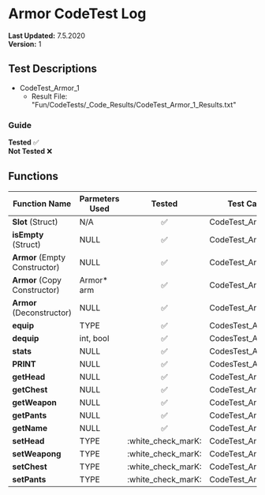 # Armor CodeTest Log

__Last Updated:__ 7.5.2020 <br />
__Version:__ 1

## Test Descriptions
- CodeTest_Armor_1
  - Result File: "Fun/CodeTests/_Code_Results/CodeTest_Armor_1_Results.txt"
  
### Guide
__Tested__ :white_check_mark:
<br />
__Not Tested__ :x: 

## Functions

|Function Name |Parmeters Used | Tested | Test Case | Test Date | Results |
|---|---|:---:|---|---|---
__Slot__ (Struct) | N/A | :white_check_mark: | CodeTest_Armor_1 | 7.5.2020 | Success
__isEmpty__ (Struct) | NULL | :white_check_mark: | CodeTest_Armor_1 | 7.5.2020 | Success
__Armor__ (Empty Constructor) |  NULL | :white_check_mark: | CodeTest_Armor_1 | 7.5.2020 | Success
__Armor__ (Copy Constructor) | Armor<TYPE>* arm | :white_check_mark: | CodeTest_Armor_1 | 7.5.2020 | Success
__Armor__ (Deconstructor) | NULL | :white_check_mark: | CodeTest_Armor_1 | 7.5.2020 | Success
__equip__ | TYPE | :white_check_mark: |CodesTest_Armor_1 | 7.5.2020 | Success
__dequip__ | int, bool | :white_check_mark: |CodesTest_Armor_1 | 7.5.2020 | Success
__stats__ | NULL | :white_check_mark: |CodesTest_Armor_1 | 7.5.2020 | Success
__PRINT__ | NULL | :white_check_mark: |CodesTest_Armor_1 | 7.5.2020 | Success
__getHead__ | NULL | :white_check_mark: | CodeTest_Armor_1 | 7.5.2020 | Success
__getChest__ | NULL | :white_check_mark: | CodeTest_Armor_1 | 7.5.2020 | Success
__getWeapon__ | NULL | :white_check_mark: | CodeTest_Armor_1 | 7.5.2020 | Success
__getPants__ | NULL | :white_check_mark: | CodeTest_Armor_1 | 7.5.2020 | Success
__getName__ | NULL | :white_check_mark: | CodeTest_Armor_1 | 7.5.2020 | Success
__setHead__ | TYPE | :white_check_marK: | CodeTest_Armor_1 | 7.5.2020 | Success
__setWeapong__ | TYPE | :white_check_marK: | CodeTest_Armor_1 | 7.5.2020 | Success
__setChest__ | TYPE | :white_check_marK: | CodeTest_Armor_1 | 7.5.2020 | Success
__setPants__ | TYPE | :white_check_marK: | CodeTest_Armor_1 | 7.5.2020 | Success